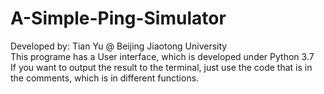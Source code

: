 # A-Simple-Ping-Simulator


Developed by: Tian Yu @ Beijing Jiaotong University  
This programe has a User interface, which is developed under Python 3.7  
If you want to output the result to the terminal, just use the code that is in the comments, which is in different functions.


